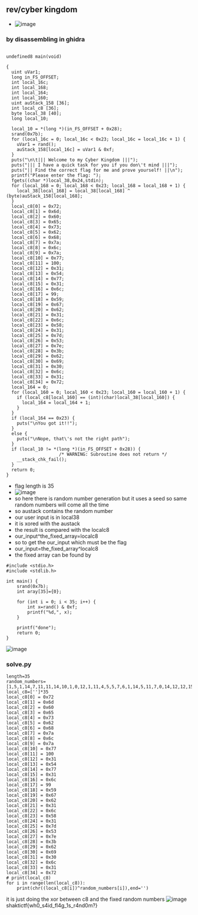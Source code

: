 ## rev/cyber kingdom
- ![image](https://github.com/m0wn1ka/ctf_writeups/assets/127676379/539135d2-3729-4f28-b121-a987dd29df97)
### by disassembling in ghidra
```

undefined8 main(void)

{
  uint uVar1;
  long in_FS_OFFSET;
  int local_16c;
  int local_168;
  int local_164;
  int local_160;
  uint auStack_158 [36];
  int local_c8 [36];
  byte local_38 [40];
  long local_10;
  
  local_10 = *(long *)(in_FS_OFFSET + 0x28);
  srand(0x7b);
  for (local_16c = 0; local_16c < 0x23; local_16c = local_16c + 1) {
    uVar1 = rand();
    auStack_158[local_16c] = uVar1 & 0xf;
  }
  puts("\n\t||| Welcome to my Cyber Kingdom |||");
  puts("||| I have a quick task for you if you don\'t mind |||");
  puts("|| Find the correct flag for me and prove yourself! ||\n");
  printf("Please enter the flag: ");
  fgets((char *)local_38,0x24,stdin);
  for (local_168 = 0; local_168 < 0x23; local_168 = local_168 + 1) {
    local_38[local_168] = local_38[local_168] ^ (byte)auStack_158[local_168];
  }
  local_c8[0] = 0x72;
  local_c8[1] = 0x6d;
  local_c8[2] = 0x60;
  local_c8[3] = 0x65;
  local_c8[4] = 0x73;
  local_c8[5] = 0x62;
  local_c8[6] = 0x68;
  local_c8[7] = 0x7a;
  local_c8[8] = 0x6c;
  local_c8[9] = 0x7a;
  local_c8[10] = 0x77;
  local_c8[11] = 100;
  local_c8[12] = 0x31;
  local_c8[13] = 0x54;
  local_c8[14] = 0x77;
  local_c8[15] = 0x31;
  local_c8[16] = 0x6c;
  local_c8[17] = 99;
  local_c8[18] = 0x59;
  local_c8[19] = 0x67;
  local_c8[20] = 0x62;
  local_c8[21] = 0x31;
  local_c8[22] = 0x6c;
  local_c8[23] = 0x58;
  local_c8[24] = 0x31;
  local_c8[25] = 0x7d;
  local_c8[26] = 0x53;
  local_c8[27] = 0x7e;
  local_c8[28] = 0x3b;
  local_c8[29] = 0x62;
  local_c8[30] = 0x69;
  local_c8[31] = 0x30;
  local_c8[32] = 0x6c;
  local_c8[33] = 0x31;
  local_c8[34] = 0x72;
  local_164 = 0;
  for (local_160 = 0; local_160 < 0x23; local_160 = local_160 + 1) {
    if (local_c8[local_160] == (int)(char)local_38[local_160]) {
      local_164 = local_164 + 1;
    }
  }
  if (local_164 == 0x23) {
    puts("\nYou got it!!");
  }
  else {
    puts("\nNope, that\'s not the right path");
  }
  if (local_10 != *(long *)(in_FS_OFFSET + 0x28)) {
                    /* WARNING: Subroutine does not return */
    __stack_chk_fail();
  }
  return 0;
}

```
- flag length is 35
- ![image](https://github.com/m0wn1ka/ctf_writeups/assets/127676379/da9cc6c9-48fb-45bd-8d4d-492739d65f7a)
- so here there is random number generation but it uses a seed so same random numbers will come all the time
- so austack contains the random number
- our user input is in local38
- it is xored with the austack
- the result is compared with the localc8
- our_input^the_fixed_array=localc8
- so to get the our_input which must be the flag
- our_input=the_fixed_array^localc8
- the fixed array can be found by
```
#include <stdio.h>
#include <stdlib.h>

int main() {
    srand(0x7b);
    int aray[35]={0};

    for (int i = 0; i < 35; i++) { 
        int x=rand() & 0xf;
        printf("%d,", x); 
    }

    printf("done");
    return 0;
}

```
![image](https://github.com/m0wn1ka/ctf_writeups/assets/127676379/00b633d2-45bb-4376-a45a-b09baf610097)
### solve.py
```
length=35
random_numbers=[1,5,1,14,7,11,11,14,10,1,0,12,1,11,4,5,5,7,6,1,14,5,11,7,0,14,12,12,15,12,13,0,1,14,15]
local_c8=['']*35
local_c8[0] = 0x72 
local_c8[1] = 0x6d 
local_c8[2] = 0x60 
local_c8[3] = 0x65 
local_c8[4] = 0x73 
local_c8[5] = 0x62 
local_c8[6] = 0x68 
local_c8[7] = 0x7a 
local_c8[8] = 0x6c 
local_c8[9] = 0x7a 
local_c8[10] = 0x77 
local_c8[11] = 100 
local_c8[12] = 0x31 
local_c8[13] = 0x54 
local_c8[14] = 0x77 
local_c8[15] = 0x31 
local_c8[16] = 0x6c 
local_c8[17] = 99 
local_c8[18] = 0x59 
local_c8[19] = 0x67 
local_c8[20] = 0x62 
local_c8[21] = 0x31 
local_c8[22] = 0x6c 
local_c8[23] = 0x58 
local_c8[24] = 0x31 
local_c8[25] = 0x7d 
local_c8[26] = 0x53 
local_c8[27] = 0x7e 
local_c8[28] = 0x3b 
local_c8[29] = 0x62 
local_c8[30] = 0x69 
local_c8[31] = 0x30 
local_c8[32] = 0x6c 
local_c8[33] = 0x31 
local_c8[34] = 0x72 
# print(local_c8)
for i in range(len(local_c8)):
    print(chr((local_c8[i])^random_numbers[i]),end='')
```
it is just doing the xor between c8 and the fixed random numbers
![image](https://github.com/m0wn1ka/ctf_writeups/assets/127676379/94b32bb4-47e5-468c-8e0d-39c8e5b48d3a)
shaktictf{wh0_s4id_fl4g_1s_r4nd0m?} 

